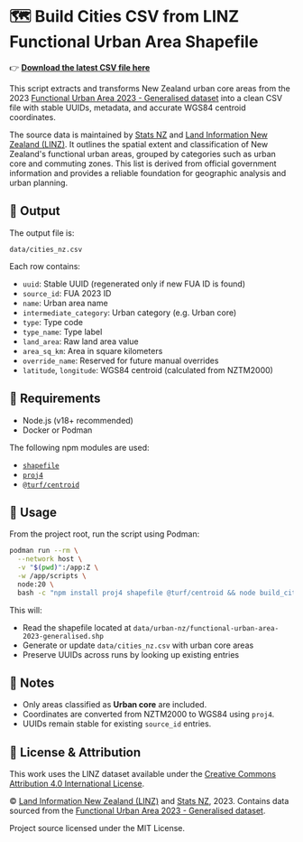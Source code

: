 # 🗺️ Build Cities CSV from LINZ Functional Urban Area Shapefile

👉 **[Download the latest CSV file here](data/cities_nz.csv)**

This script extracts and transforms New Zealand urban core areas from the 2023 [Functional Urban Area 2023 - Generalised dataset](https://datafinder.stats.govt.nz/layer/111270-functional-urban-area-2023-generalised/) into a clean CSV file with stable UUIDs, metadata, and accurate WGS84 centroid coordinates.

The source data is maintained by [Stats NZ](https://www.stats.govt.nz/) and [Land Information New Zealand (LINZ)](https://www.linz.govt.nz/). It outlines the spatial extent and classification of New Zealand's functional urban areas, grouped by categories such as urban core and commuting zones. This list is derived from official government information and provides a reliable foundation for geographic analysis and urban planning.

## 📂 Output

The output file is:

```
data/cities_nz.csv
```

Each row contains:

- `uuid`: Stable UUID (regenerated only if new FUA ID is found)
- `source_id`: FUA 2023 ID
- `name`: Urban area name
- `intermediate_category`: Urban category (e.g. Urban core)
- `type`: Type code
- `type_name`: Type label
- `land_area`: Raw land area value
- `area_sq_km`: Area in square kilometers
- `override_name`: Reserved for future manual overrides
- `latitude`, `longitude`: WGS84 centroid (calculated from NZTM2000)

## 🧰 Requirements

- Node.js (v18+ recommended)
- Docker or Podman

The following npm modules are used:
- [`shapefile`](https://www.npmjs.com/package/shapefile)
- [`proj4`](https://www.npmjs.com/package/proj4)
- [`@turf/centroid`](https://www.npmjs.com/package/@turf/centroid)

## 🚀 Usage

From the project root, run the script using Podman:

```bash
podman run --rm \
  --network host \
  -v "$(pwd)":/app:Z \
  -w /app/scripts \
  node:20 \
  bash -c "npm install proj4 shapefile @turf/centroid && node build_cities_csv_from_linz.js"
```

This will:
- Read the shapefile located at `data/urban-nz/functional-urban-area-2023-generalised.shp`
- Generate or update `data/cities_nz.csv` with urban core areas
- Preserve UUIDs across runs by looking up existing entries

## 📌 Notes

- Only areas classified as **Urban core** are included.
- Coordinates are converted from NZTM2000 to WGS84 using `proj4`.
- UUIDs remain stable for existing `source_id` entries.

## 📄 License & Attribution

This work uses the LINZ dataset available under the [Creative Commons Attribution 4.0 International License](https://creativecommons.org/licenses/by/4.0/).

© [Land Information New Zealand (LINZ)](https://www.linz.govt.nz/) and [Stats NZ](https://www.stats.govt.nz/), 2023. Contains data sourced from the [Functional Urban Area 2023 - Generalised dataset](https://datafinder.stats.govt.nz/layer/111270-functional-urban-area-2023-generalised/).

Project source licensed under the MIT License.

